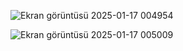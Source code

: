![Ekran görüntüsü 2025-01-17 004954](https://github.com/user-attachments/assets/d5726037-1823-4714-8c9c-139da3637384)


![Ekran görüntüsü 2025-01-17 005009](https://github.com/user-attachments/assets/43d55a31-6bda-4187-9235-510311f7a388)
